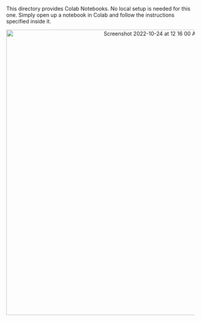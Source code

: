This directory provides Colab Notebooks. No local setup is needed for this one. Simply open up a notebook in Colab and follow the instructions specified inside it. 

<div align="center">
<img width="764" alt="Screenshot 2022-10-24 at 12 16 00 AM" src="https://user-images.githubusercontent.com/22957388/197405950-10414773-730d-4f95-a70b-7e84f0753c1c.png" width=600>
</div>
